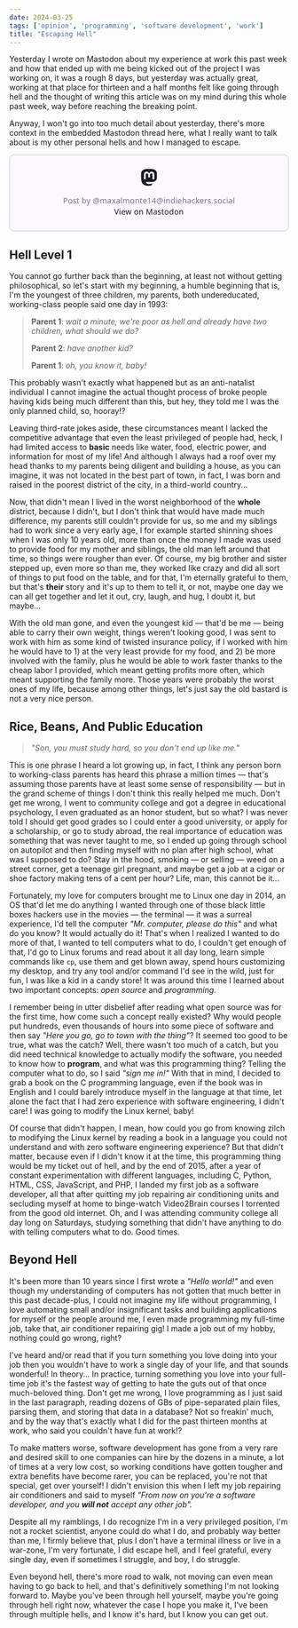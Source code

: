 ```yaml
---
date: 2024-03-25
tags: ['opinion', 'programming', 'software development', 'work']
title: "Escaping Hell"
---
```


Yesterday I wrote on Mastodon about my experience at work this past week and how that ended up with me being kicked out of the project I was working on, it was a rough 8 days, but yesterday was actually great, working at that place for thirteen and a half months felt like going through hell and the thought of writing this article was on my mind during this whole past week, way before reaching the breaking point.

Anyway, I won't go into too much detail about yesterday, there's more context in the embedded Mastodon thread here, what I really want to talk about is my other personal hells and how I managed to escape.

<div>
    <blockquote class="mastodon-embed" data-embed-url="https://indiehackers.social/@maxalmonte14/114218948968994808/embed" style="background: #FCF8FF; border-radius: 8px; border: 1px solid #C9C4DA; margin: 0; max-width: 540px; min-width: 270px; overflow: hidden; padding: 0;"> <a href="https://indiehackers.social/@maxalmonte14/114218948968994808" target="_blank" style="align-items: center; color: #1C1A25; display: flex; flex-direction: column; font-family: system-ui, -apple-system, BlinkMacSystemFont, 'Segoe UI', Oxygen, Ubuntu, Cantarell, 'Fira Sans', 'Droid Sans', 'Helvetica Neue', Roboto, sans-serif; font-size: 14px; justify-content: center; letter-spacing: 0.25px; line-height: 20px; padding: 24px; text-decoration: none;"> <svg xmlns="http://www.w3.org/2000/svg" xmlns:xlink="http://www.w3.org/1999/xlink" width="32" height="32" viewBox="0 0 79 75"><path d="M74.7135 16.6043C73.6199 8.54587 66.5351 2.19527 58.1366 0.964691C56.7196 0.756754 51.351 0 38.9148 0H38.822C26.3824 0 23.7135 0.756754 22.2966 0.964691C14.1319 2.16118 6.67571 7.86752 4.86669 16.0214C3.99657 20.0369 3.90371 24.4888 4.06535 28.5726C4.29578 34.4289 4.34049 40.275 4.877 46.1075C5.24791 49.9817 5.89495 53.8251 6.81328 57.6088C8.53288 64.5968 15.4938 70.4122 22.3138 72.7848C29.6155 75.259 37.468 75.6697 44.9919 73.971C45.8196 73.7801 46.6381 73.5586 47.4475 73.3063C49.2737 72.7302 51.4164 72.086 52.9915 70.9542C53.0131 70.9384 53.0308 70.9178 53.0433 70.8942C53.0558 70.8706 53.0628 70.8445 53.0637 70.8179V65.1661C53.0634 65.1412 53.0574 65.1167 53.0462 65.0944C53.035 65.0721 53.0189 65.0525 52.9992 65.0371C52.9794 65.0218 52.9564 65.011 52.9318 65.0056C52.9073 65.0002 52.8819 65.0003 52.8574 65.0059C48.0369 66.1472 43.0971 66.7193 38.141 66.7103C29.6118 66.7103 27.3178 62.6981 26.6609 61.0278C26.1329 59.5842 25.7976 58.0784 25.6636 56.5486C25.6622 56.5229 25.667 56.4973 25.6775 56.4738C25.688 56.4502 25.7039 56.4295 25.724 56.4132C25.7441 56.397 25.7678 56.3856 25.7931 56.3801C25.8185 56.3746 25.8448 56.3751 25.8699 56.3816C30.6101 57.5151 35.4693 58.0873 40.3455 58.086C41.5183 58.086 42.6876 58.086 43.8604 58.0553C48.7647 57.919 53.9339 57.6701 58.7591 56.7361C58.8794 56.7123 58.9998 56.6918 59.103 56.6611C66.7139 55.2124 73.9569 50.665 74.6929 39.1501C74.7204 38.6967 74.7892 34.4016 74.7892 33.9312C74.7926 32.3325 75.3085 22.5901 74.7135 16.6043ZM62.9996 45.3371H54.9966V25.9069C54.9966 21.8163 53.277 19.7302 49.7793 19.7302C45.9343 19.7302 44.0083 22.1981 44.0083 27.0727V37.7082H36.0534V27.0727C36.0534 22.1981 34.124 19.7302 30.279 19.7302C26.8019 19.7302 25.0651 21.8163 25.0617 25.9069V45.3371H17.0656V25.3172C17.0656 21.2266 18.1191 17.9769 20.2262 15.568C22.3998 13.1648 25.2509 11.9308 28.7898 11.9308C32.8859 11.9308 35.9812 13.492 38.0447 16.6111L40.036 19.9245L42.0308 16.6111C44.0943 13.492 47.1896 11.9308 51.2788 11.9308C54.8143 11.9308 57.6654 13.1648 59.8459 15.568C61.9529 17.9746 63.0065 21.2243 63.0065 25.3172L62.9996 45.3371Z" fill="currentColor"/></svg> <div style="color: #787588; margin-top: 16px;">Post by @maxalmonte14@indiehackers.social</div> <div style="font-weight: 500;">View on Mastodon</div> </a> </blockquote> <script data-allowed-prefixes="https://indiehackers.social/" async src="https://indiehackers.social/embed.js"></script>
</div>

## Hell Level 1

You cannot go further back than the beginning, at least not without getting philosophical, so let's start with my beginning, a humble beginning that is, I'm the youngest of three children, my parents, both undereducated, working-class people said one day in 1993:

> **Parent 1**: _wait a minute, we're poor as hell and already have two children, what should we do?_
> 
> **Parent 2**: _have another kid?_
> 
> **Parent 1**: _oh, you know it, baby!_

This probably wasn't exactly what happened but as an anti-natalist individual I cannot imagine the actual thought process of broke people having kids being much different than this, but hey, they told me I was the only planned child, so, hooray!?

Leaving third-rate jokes aside, these circumstances meant I lacked the competitive advantage that even the least privileged of people had, heck, I had limited access to **basic** needs like water, food, electric power, and information for most of my life! And although I always had a roof over my head thanks to my parents being diligent and building a house, as you can imagine, it was not located in the best part of town, in fact, I was born and raised in the poorest district of the city, in a third-world country...

Now, that didn't mean I lived in the worst neighborhood of the **whole** district, because I didn't, but I don't think that would have made much difference, my parents still couldn't provide for us, so me and my siblings had to work since a very early age, I for example started shinning shoes when I was only 10 years old, more than once the money I made was used to provide food for my mother and siblings, the old man left around that time, so things were rougher than ever. Of course, my big brother and sister stepped up, even more so than me, they worked like crazy and did all sort of things to put food on the table, and for that, I'm eternally grateful to them, but that's **their** story and it's up to them to tell it, or not, maybe one day we can all get together and let it out, cry, laugh, and hug, I doubt it, but maybe...

With the old man gone, and even the youngest kid — that'd be me — being able to carry their own weight, things weren't looking good, I was sent to work with him as some kind of twisted insurance policy, if I worked with him he would have to 1) at the very least provide for my food, and 2) be more involved with the family, plus he would be able to work faster thanks to the cheap labor I provided, which meant getting profits more often, which meant supporting the family more. Those years were probably the worst ones of my life, because among other things, let's just say the old bastard is not a very nice person.

## Rice, Beans, And Public Education

> _"Son, you must study hard, so you don't end up like me."_

This is one phrase I heard a lot growing up, in fact, I think any person born to working-class parents has heard this phrase a million times — that's assuming those parents have at least some sense of responsibility — but in the grand scheme of things I don't think this really helped me much. Don't get me wrong, I went to community college and got a degree in educational psychology, I even graduated as an honor student, but so what? I was never told I should get good grades so I could enter a good university, or apply for a scholarship, or go to study abroad, the real importance of education was something that was never taught to me, so I ended up going through school on autopilot and then finding myself with no plan after high school, what was I supposed to do? Stay in the hood, smoking — or selling — weed on a street corner, get a teenage girl pregnant, and maybe get a job at a cigar or shoe factory making tens of a cent per hour? Life, man, this cannot be it...

Fortunately, my love for computers brought me to Linux one day in 2014, an OS that'd let me do anything I wanted through one of those black little boxes hackers use in the movies — the terminal — it was a surreal experience, I'd tell the computer _"Mr. computer, please do this"_ and what do you know? It would actually do it! That's when I realized I wanted to do more of that, I wanted to tell computers what to do, I couldn't get enough of that, I'd go to Linux forums and read about it all day long, learn simple commands like `cp`, use them and get blown away, spend hours customizing my desktop, and try any tool and/or command I'd see in the wild, just for fun, I was like a kid in a candy store! It was around this time I learned about two important concepts: _open source_ and _programming_.

I remember being in utter disbelief after reading what open source was for the first time, how come such a concept really existed? Why would people put hundreds, even thousands of hours into some piece of software and then say _"Here you go, go to town with the thing"_? It seemed too good to be true, what was the catch? Well, there wasn't too much of a catch, but you did need technical knowledge to actually modify the software, you needed to know how to **program**, and what was this programming thing? Telling the computer what to do, so I said _"sign me in!"_ With that in mind, I decided to grab a book on the C programming language, even if the book was in English and I could barely introduce myself in the language at that time, let alone the fact that I had zero experience with software engineering, I didn't care! I was going to modify the Linux kernel, baby!

Of course that didn't happen, I mean, how could you go from knowing zilch to modifying the Linux kernel by reading a book in a language you could not understand and with zero software engineering experience? But that didn't matter, because even if I didn't know it at the time, this programming thing would be my ticket out of hell, and by the end of 2015, after a year of constant experimentation with different languages, including C, Python, HTML, CSS, JavaScript, and PHP, I landed my first job as a software developer, all that after quitting my job repairing air conditioning units and secluding myself at home to binge-watch Video2Brain courses I torrented from the good old internet. Oh, and I was attending community college all day long on Saturdays, studying something that didn't have anything to do with telling computers what to do. Good times.

## Beyond Hell

It's been more than 10 years since I first wrote a _"Hello world!"_ and even though my understanding of computers has not gotten that much better in this past decade-plus, I could not imagine my life without programming, I love automating small and/or insignificant tasks and building applications for myself or the people around me, I even made programming my full-time job, take that, air conditioner repairing gig! I made a job out of my hobby, nothing could go wrong, right?

I've heard and/or read that if you turn something you love doing into your job then you wouldn't have to work a single day of your life, and that sounds wonderful! In theory... In practice, turning something you love into your full-time job it's the fastest way of getting to hate the guts out of that once much-beloved thing. Don't get me wrong, I love programming as I just said in the last paragraph, reading dozens of GBs of pipe-separated plain files, parsing them, and storing that data in a database? Not so freakin' much, and by the way that's exactly what I did for the past thirteen months at work, who said you couldn't have fun at work!?

To make matters worse, software development has gone from a very rare and desired skill to one companies can hire by the dozens in a minute, a lot of times at a very low cost, so working conditions have gotten tougher and extra benefits have become rarer, you can be replaced, you're not that special, get over yourself! I didn't envision this when I left my job repairing air conditioners and said to myself _"From now on you're a software developer, and you __will not__ accept any other job"._

Despite all my ramblings, I do recognize I'm in a very privileged position, I'm not a rocket scientist, anyone could do what I do, and probably way better than me, I firmly believe that, plus I don't have a terminal illness or live in a war-zone, I'm very fortunate, I did escape hell, and I feel grateful, every single day, even if sometimes I struggle, and boy, I do struggle.

Even beyond hell, there's more road to walk, not moving can even mean having to go back to hell, and that's definitively something I'm not looking forward to. Maybe you've been through hell yourself, maybe you're going through hell right now, whatever the case I hope you make it, I've been through multiple hells, and I know it's hard, but I know you can get out.